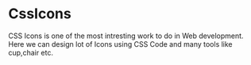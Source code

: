# CssIcons
CSS Icons is one of the most intresting work to do in Web development. Here we can design lot of Icons using CSS Code and many tools like cup,chair etc.
